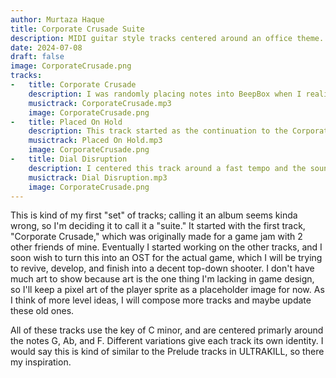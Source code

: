 ```yaml
---
author: Murtaza Haque
title: Corporate Crusade Suite
description: MIDI guitar style tracks centered around an office theme.
date: 2024-07-08
draft: false
image: CorporateCrusade.png
tracks:
-   title: Corporate Crusade
    description: I was randomly placing notes into BeepBox when I realized that G, A flat, and F made a cool background track. I expanded upon this and soon cooked up a very crude version of the song you hear on this site now. I recently improved it to feature a cool breakdown section and smoother balancing and sound quality through the tools of JummBox.
    musictrack: CorporateCrusade.mp3
    image: CorporateCrusade.png
-   title: Placed On Hold
    description: This track started as the continuation to the Corporate Crusade series. I based this off of the original planned style for the game, and eventually I'm going to work backwards to implement it based off of these tracks. This track features a monotone "hold" tone that plays in the back, but then experiences variation in the last breakdown section as a final send-off. Compared to the others, it could use a bit more equalizing, but I think it is fine for now.
    musictrack: Placed On Hold.mp3
    image: CorporateCrusade.png
-   title: Dial Disruption
    description: I centered this track around a fast tempo and the sound of a telephone. When the fast-paced high-hats kick in, you know that this track is going to feature something with intense or something with a rush. The track features some metric modulation at times, like the rest of the tracks in their breakdown sections, and one transition in their was slightly inspired by "Unstoppable Force" from the ULTRAKILL OST. I want to eventually purpose this track for an action sequence or possibly a boss.
    musictrack: Dial Disruption.mp3
    image: CorporateCrusade.png
---
```


This is kind of my first "set" of tracks; calling it an album seems kinda wrong, so I'm deciding it to call it a "suite." It started with the first track, "Corporate Crusade," which was originally made for a game jam with 2 other friends of mine. Eventually I started working on the other tracks, and I soon wish to turn this into an OST for the actual game, which I will be trying to revive, develop, and finish into a decent top-down shooter. I don't have much art to show because art is the one thing I'm lacking in game design, so I'll keep a pixel art of the player sprite as a placeholder image for now. As I think of more level ideas, I will compose more tracks and maybe update these old ones. 

All of these tracks use the key of C minor, and are centered primarly around the notes G, Ab, and F. Different variations give each track its own identity. I would say this is kind of similar to the Prelude tracks in ULTRAKILL, so there my inspiration.